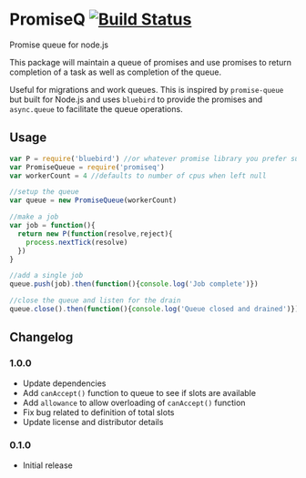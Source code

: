 PromiseQ [![Build Status](https://travis-ci.org/snailjs/promiseq.png?branch=master)](https://travis-ci.org/snailjs/promiseq)
========

Promise queue for node.js

This package will maintain a queue of promises and use promises to return
completion of a task as well as completion of the queue.

Useful for migrations and work queues. This is inspired by `promise-queue` but
built for Node.js and uses `bluebird` to provide the promises and `async.queue`
to facilitate the queue operations.

## Usage

```js
var P = require('bluebird') //or whatever promise library you prefer such as `Q`
var PromiseQueue = require('promiseq')
var workerCount = 4 //defaults to number of cpus when left null

//setup the queue
var queue = new PromiseQueue(workerCount)

//make a job
var job = function(){
  return new P(function(resolve,reject){
    process.nextTick(resolve)
  })
}

//add a single job
queue.push(job).then(function(){console.log('Job complete')})

//close the queue and listen for the drain
queue.close().then(function(){console.log('Queue closed and drained')})
```

## Changelog

### 1.0.0
* Update dependencies
* Add `canAccept()` function to queue to see if slots are available
* Add `allowance` to allow overloading of `canAccept()` function
* Fix bug related to definition of total slots
* Update license and distributor details

### 0.1.0
* Initial release
